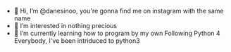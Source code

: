 - 👋 Hi, I’m @danesinoo, you're gonna find me on instagram with the same name
- 👀 I’m interested in nothing precious
- 🌱 I’m currently learning how to program by my own
			Following Python 4 Everybody, I've been intriduced to python3

